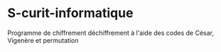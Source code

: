 # S-curit-informatique
Programme de chiffrement déchiffrement à l'aide des codes de César, Vigenère et permutation
